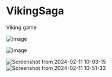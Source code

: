 # VikingSaga
Viking game

![image](https://github.com/Vanderbull/VikingSaga/assets/1743820/7c9d5c92-2a75-4b1b-a0e3-ef60819cde28)

![image](https://github.com/Vanderbull/VikingSaga/assets/1743820/ff612a9f-c273-4089-9cbf-a45c5f9f22b3)

![Screenshot from 2024-02-11 10-03-15](https://github.com/Vanderbull/VikingSaga/assets/1743820/71446b3e-6604-42dd-bff2-63c1fb40ee42)
![Screenshot from 2024-02-11 10-51-33](https://github.com/Vanderbull/VikingSaga/assets/1743820/f3913228-22a6-4ea8-b68e-e2c9049ca641)
